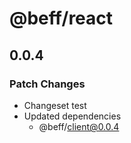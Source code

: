 # @beff/react

## 0.0.4

### Patch Changes

- Changeset test
- Updated dependencies
  - @beff/client@0.0.4

